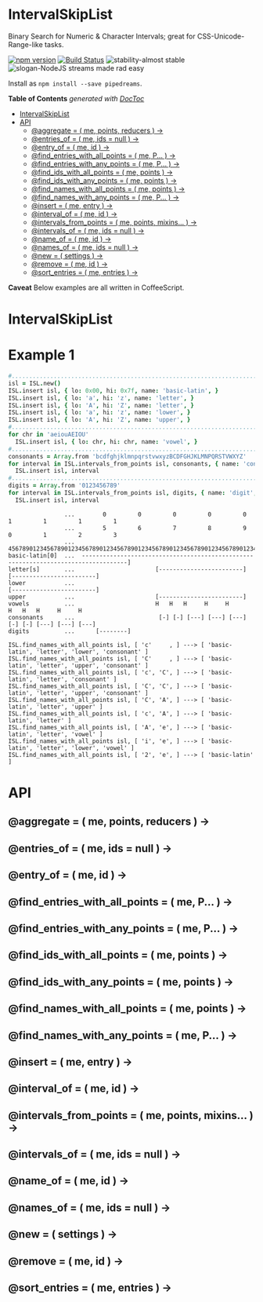 



# IntervalSkipList

Binary Search for Numeric & Character Intervals; great for CSS-Unicode-Range-like tasks.

[![npm version](https://badge.fury.io/js/pipedreams.svg)](https://www.npmjs.com/package/pipedreams)
[![Build Status](https://travis-ci.org/loveencounterflow/pipedreams.svg?branch=master)](https://travis-ci.org/loveencounterflow/pipedreams)
![stability-almost stable](https://img.shields.io/badge/stability-almost%20stable-orange.svg)
![slogan-NodeJS streams made rad easy](https://img.shields.io/badge/slogan-NodeJS%20streams%20made%20rad%20easy-blue.svg)

Install as `npm install --save pipedreams`.

<!-- START doctoc generated TOC please keep comment here to allow auto update -->
<!-- DON'T EDIT THIS SECTION, INSTEAD RE-RUN doctoc TO UPDATE -->
**Table of Contents**  *generated with [DocToc](https://github.com/thlorenz/doctoc)*

- [IntervalSkipList](#intervalskiplist)
- [API](#api)
  - [@aggregate = ( me, points, reducers ) ->](#@aggregate---me-points-reducers---)
  - [@entries_of = ( me, ids = null ) ->](#@entries_of---me-ids--null---)
  - [@entry_of     = ( me, id ) ->](#@entry_of-------me-id---)
  - [@find_entries_with_all_points = ( me, P... ) ->](#@find_entries_with_all_points---me-p---)
  - [@find_entries_with_any_points = ( me, P... ) ->](#@find_entries_with_any_points---me-p---)
  - [@find_ids_with_all_points = ( me, points ) ->](#@find_ids_with_all_points---me-points---)
  - [@find_ids_with_any_points = ( me, points ) ->](#@find_ids_with_any_points---me-points---)
  - [@find_names_with_all_points = ( me, points ) ->](#@find_names_with_all_points---me-points---)
  - [@find_names_with_any_points   = ( me, P... ) ->](#@find_names_with_any_points-----me-p---)
  - [@insert = ( me, entry ) ->](#@insert---me-entry---)
  - [@interval_of  = ( me, id ) ->](#@interval_of----me-id---)
  - [@intervals_from_points = ( me, points, mixins... ) ->](#@intervals_from_points---me-points-mixins---)
  - [@intervals_of = ( me, ids = null ) ->](#@intervals_of---me-ids--null---)
  - [@name_of      = ( me, id ) ->](#@name_of--------me-id---)
  - [@names_of = ( me, ids = null ) ->](#@names_of---me-ids--null---)
  - [@new = ( settings ) ->](#@new---settings---)
  - [@remove = ( me, id ) ->](#@remove---me-id---)
  - [@sort_entries = ( me, entries ) ->](#@sort_entries---me-entries---)

<!-- END doctoc generated TOC please keep comment here to allow auto update -->

**Caveat** Below examples are all written in CoffeeScript.

# IntervalSkipList

# Example 1

```coffee
#...........................................................................................................
isl = ISL.new()
ISL.insert isl, { lo: 0x00, hi: 0x7f, name: 'basic-latin', }
ISL.insert isl, { lo: 'a', hi: 'z', name: 'letter', }
ISL.insert isl, { lo: 'A', hi: 'Z', name: 'letter', }
ISL.insert isl, { lo: 'a', hi: 'z', name: 'lower', }
ISL.insert isl, { lo: 'A', hi: 'Z', name: 'upper', }
#...........................................................................................................
for chr in 'aeiouAEIOU'
  ISL.insert isl, { lo: chr, hi: chr, name: 'vowel', }
#...........................................................................................................
consonants = Array.from 'bcdfghjklmnpqrstvwxyzBCDFGHJKLMNPQRSTVWXYZ'
for interval in ISL.intervals_from_points isl, consonants, { name: 'consonant', }
  ISL.insert isl, interval
#...........................................................................................................
digits = Array.from '0123456789'
for interval in ISL.intervals_from_points isl, digits, { name: 'digit', }
  ISL.insert isl, interval
```

```
                ...        0         0         0         0         0         1         1         1         1
                ...        5         6         7         8         9         0         1         2         3
                ...  456789012345678901234567890123456789012345678901234567890123456789012345678901234567890
basic-latin[0]  ...  -----------------------------------------------------------------------------------]
letter[s]       ...                       [------------------------]      [------------------------]
lower           ...                                                       [------------------------]
upper           ...                       [------------------------]
vowels          ...                       H   H   H     H     H           H   H   H     H     H
consonants      ...                        [-] [-] [---] [---] [---]       [-] [-] [---] [---] [---]
digits          ...      [--------]
```
```
ISL.find_names_with_all_points isl, [ 'c'     , ] ---> [ 'basic-latin', 'letter', 'lower', 'consonant' ]
ISL.find_names_with_all_points isl, [ 'C'     , ] ---> [ 'basic-latin', 'letter', 'upper', 'consonant' ]
ISL.find_names_with_all_points isl, [ 'c', 'C', ] ---> [ 'basic-latin', 'letter', 'consonant' ]
ISL.find_names_with_all_points isl, [ 'C', 'C', ] ---> [ 'basic-latin', 'letter', 'upper', 'consonant' ]
ISL.find_names_with_all_points isl, [ 'C', 'A', ] ---> [ 'basic-latin', 'letter', 'upper' ]
ISL.find_names_with_all_points isl, [ 'c', 'A', ] ---> [ 'basic-latin', 'letter' ]
ISL.find_names_with_all_points isl, [ 'A', 'e', ] ---> [ 'basic-latin', 'letter', 'vowel' ]
ISL.find_names_with_all_points isl, [ 'i', 'e', ] ---> [ 'basic-latin', 'letter', 'lower', 'vowel' ]
ISL.find_names_with_all_points isl, [ '2', 'e', ] ---> [ 'basic-latin' ]
```

# API

## @aggregate = ( me, points, reducers ) ->
## @entries_of = ( me, ids = null ) ->
## @entry_of     = ( me, id ) ->
## @find_entries_with_all_points = ( me, P... ) ->
## @find_entries_with_any_points = ( me, P... ) ->
## @find_ids_with_all_points = ( me, points ) ->
## @find_ids_with_any_points = ( me, points ) ->
## @find_names_with_all_points = ( me, points ) ->
## @find_names_with_any_points   = ( me, P... ) ->
## @insert = ( me, entry ) ->
## @interval_of  = ( me, id ) ->
## @intervals_from_points = ( me, points, mixins... ) ->
## @intervals_of = ( me, ids = null ) ->
## @name_of      = ( me, id ) ->
## @names_of = ( me, ids = null ) ->
## @new = ( settings ) ->
## @remove = ( me, id ) ->
## @sort_entries = ( me, entries ) ->




